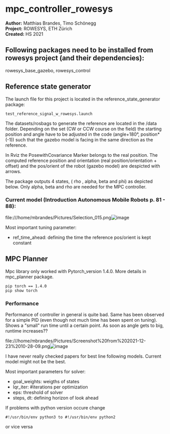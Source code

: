 # mpc_controller_rowesys


**Author:** Matthias Brandes, Timo Schönegg <br />
**Project:** ROWESYS, ETH Zürich <br />
**Created:** HS 2021

## Following packages need to be installed from rowesys project (and their dependencies):
rowesys_base_gazebo, rowesys_control

## Reference state generator
The launch file for this project is located in the reference_state_generator package: 

```
test_reference_signal_w_rowesys.launch
```

The datasets/rosbags to generate the reference are located in the /data folder. Depending on the set (CW or CCW course on the field) the starting position and angle have to be adjusted in the code (angle+180°, position*(-1)) such that the gazebo model is facing in the same direction as the reference.

In Rviz the PosewithCovariance Marker belongs to the real position. The computed reference position and orientation (real position/orientation + offset) and the pos/orient of the robot (gazebo model) are despicted with arrows. 

The package outputs 4 states, ( rho , alpha,  beta and phi) as depicted below. Only alpha, beta and rho are needed for the MPC controller.

### Current model (Introduction Autonomous Mobile Robots p. 81 - 88):
file:///home/mbrandes/Pictures/Selection_015.png![image](https://user-images.githubusercontent.com/37098089/152987202-a865cbe2-29b5-42e0-a347-a8306c29337c.png)

Most important tuning parameter:
- ref_time_ahead: defining the time the reference pos/orient is kept constant

## MPC Planner

Mpc library only worked with Pytorch_version 1.4.0. More details in mpc_planner package.
```
pip torch == 1.4.0
pip show torch
```

### Performance
Performance of controller in general is quite bad. Same has been observed for a simple PID (even though not much time has been spent on tuning).
Shows a "small" run time until a certain point. As soon as angle gets to big, runtime increases??

file:///home/mbrandes/Pictures/Screenshot%20from%202021-12-23%2010-28-09.png![image](https://user-images.githubusercontent.com/37098089/152985868-60d0fc98-d122-45e3-a2c6-13cf363e23a1.png)

I have never really checked papers for best line following models. Current model might not be the best.

Most important parameters for solver:
- goal_weights: weigths of states
- lqr_iter: #iterations per optimization
- eps: threshold of solver
- steps, dt: defining horizon of look ahead

If problems with python version occure change 
```
#!/usr/bin/env python3 to #!/usr/bin/env python2
```
or vice versa



 
